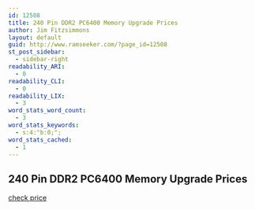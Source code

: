 ```yaml
---
id: 12508
title: 240 Pin DDR2 PC6400 Memory Upgrade Prices
author: Jim Fitzsimmons
layout: default
guid: http://www.ramseeker.com/?page_id=12508
st_post_sidebar:
  - sidebar-right
readability_ARI:
  - 0
readability_CLI:
  - 0
readability_LIX:
  - 3
word_stats_word_count:
  - 3
word_stats_keywords:
  - s:4:"b:0;";
word_stats_cached:
  - 1
---
```

## 240 Pin DDR2 PC6400 Memory Upgrade Prices

[check price](http://amzn.to/1YVl4nN)

